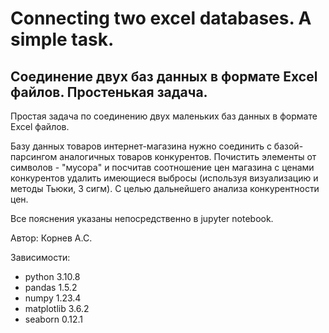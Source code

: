 # Connecting two excel databases. A simple task.

## Соединение двух баз данных в формате Excel файлов. Простенькая задача.

Простая задача по соединению двух маленьких баз данных в формате Excel файлов.

Базу данных товаров интернет-магазина нужно соединить с базой-парсингом аналогичных товаров конкурентов. Почистить элементы от символов - "мусора" и посчитав соотношение цен магазина с ценами конкурентов удалить имеющиеся выбросы (используя визуализацию и методы Тьюки, 3 сигм). С целью дальнейшего анализа конкурентности цен.

Все пояснения указаны непосредственно в jupyter notebook.

Автор: Корнев А.С.

Зависимости:
- python 3.10.8
- pandas 1.5.2
- numpy 1.23.4
- matplotlib 3.6.2
- seaborn 0.12.1
